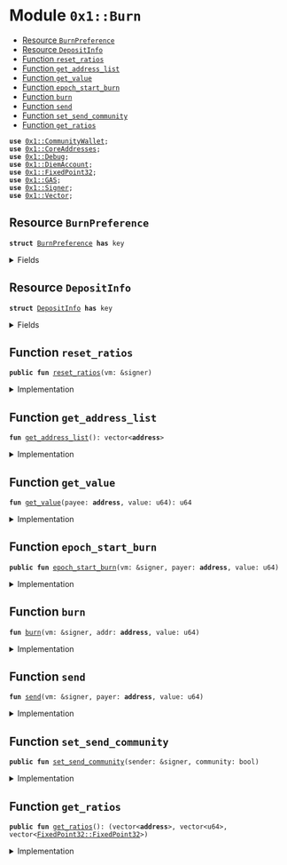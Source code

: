 
<a name="0x1_Burn"></a>

# Module `0x1::Burn`



-  [Resource `BurnPreference`](#0x1_Burn_BurnPreference)
-  [Resource `DepositInfo`](#0x1_Burn_DepositInfo)
-  [Function `reset_ratios`](#0x1_Burn_reset_ratios)
-  [Function `get_address_list`](#0x1_Burn_get_address_list)
-  [Function `get_value`](#0x1_Burn_get_value)
-  [Function `epoch_start_burn`](#0x1_Burn_epoch_start_burn)
-  [Function `burn`](#0x1_Burn_burn)
-  [Function `send`](#0x1_Burn_send)
-  [Function `set_send_community`](#0x1_Burn_set_send_community)
-  [Function `get_ratios`](#0x1_Burn_get_ratios)


<pre><code><b>use</b> <a href="CommunityWallet.md#0x1_CommunityWallet">0x1::CommunityWallet</a>;
<b>use</b> <a href="CoreAddresses.md#0x1_CoreAddresses">0x1::CoreAddresses</a>;
<b>use</b> <a href="Debug.md#0x1_Debug">0x1::Debug</a>;
<b>use</b> <a href="DiemAccount.md#0x1_DiemAccount">0x1::DiemAccount</a>;
<b>use</b> <a href="../../../../../../../DPN/releases/artifacts/current/build/MoveStdlib/docs/FixedPoint32.md#0x1_FixedPoint32">0x1::FixedPoint32</a>;
<b>use</b> <a href="GAS.md#0x1_GAS">0x1::GAS</a>;
<b>use</b> <a href="../../../../../../../DPN/releases/artifacts/current/build/MoveStdlib/docs/Signer.md#0x1_Signer">0x1::Signer</a>;
<b>use</b> <a href="../../../../../../../DPN/releases/artifacts/current/build/MoveStdlib/docs/Vector.md#0x1_Vector">0x1::Vector</a>;
</code></pre>



<a name="0x1_Burn_BurnPreference"></a>

## Resource `BurnPreference`



<pre><code><b>struct</b> <a href="Burn.md#0x1_Burn_BurnPreference">BurnPreference</a> <b>has</b> key
</code></pre>



<details>
<summary>Fields</summary>


<dl>
<dt>
<code>send_community: bool</code>
</dt>
<dd>

</dd>
</dl>


</details>

<a name="0x1_Burn_DepositInfo"></a>

## Resource `DepositInfo`



<pre><code><b>struct</b> <a href="Burn.md#0x1_Burn_DepositInfo">DepositInfo</a> <b>has</b> key
</code></pre>



<details>
<summary>Fields</summary>


<dl>
<dt>
<code>addr: vector&lt;<b>address</b>&gt;</code>
</dt>
<dd>

</dd>
<dt>
<code>deposits: vector&lt;u64&gt;</code>
</dt>
<dd>

</dd>
<dt>
<code>ratio: vector&lt;<a href="../../../../../../../DPN/releases/artifacts/current/build/MoveStdlib/docs/FixedPoint32.md#0x1_FixedPoint32_FixedPoint32">FixedPoint32::FixedPoint32</a>&gt;</code>
</dt>
<dd>

</dd>
</dl>


</details>

<a name="0x1_Burn_reset_ratios"></a>

## Function `reset_ratios`



<pre><code><b>public</b> <b>fun</b> <a href="Burn.md#0x1_Burn_reset_ratios">reset_ratios</a>(vm: &signer)
</code></pre>



<details>
<summary>Implementation</summary>


<pre><code><b>public</b> <b>fun</b> <a href="Burn.md#0x1_Burn_reset_ratios">reset_ratios</a>(vm: &signer) <b>acquires</b> <a href="Burn.md#0x1_Burn_DepositInfo">DepositInfo</a> {
  <a href="CoreAddresses.md#0x1_CoreAddresses_assert_diem_root">CoreAddresses::assert_diem_root</a>(vm);
  <b>let</b> list = <a href="CommunityWallet.md#0x1_CommunityWallet_get_comm_list">CommunityWallet::get_comm_list</a>();

  <b>let</b> len = <a href="../../../../../../../DPN/releases/artifacts/current/build/MoveStdlib/docs/Vector.md#0x1_Vector_length">Vector::length</a>(&list);
  <b>let</b> i = 0;
  <b>let</b> global_deposits = 0;
  <b>let</b> deposit_vec = <a href="../../../../../../../DPN/releases/artifacts/current/build/MoveStdlib/docs/Vector.md#0x1_Vector_empty">Vector::empty</a>&lt;u64&gt;();

  <b>while</b> (i &lt; len) {

    <b>let</b> addr = *<a href="../../../../../../../DPN/releases/artifacts/current/build/MoveStdlib/docs/Vector.md#0x1_Vector_borrow">Vector::borrow</a>(&list, i);
    <b>let</b> cumu = <a href="DiemAccount.md#0x1_DiemAccount_get_index_cumu_deposits">DiemAccount::get_index_cumu_deposits</a>(addr);

    global_deposits = global_deposits + cumu;
    <a href="../../../../../../../DPN/releases/artifacts/current/build/MoveStdlib/docs/Vector.md#0x1_Vector_push_back">Vector::push_back</a>(&<b>mut</b> deposit_vec, cumu);
    i = i + 1;
  };

  <b>let</b> ratios_vec = <a href="../../../../../../../DPN/releases/artifacts/current/build/MoveStdlib/docs/Vector.md#0x1_Vector_empty">Vector::empty</a>&lt;<a href="../../../../../../../DPN/releases/artifacts/current/build/MoveStdlib/docs/FixedPoint32.md#0x1_FixedPoint32_FixedPoint32">FixedPoint32::FixedPoint32</a>&gt;();
  <b>let</b> k = 0;
  <b>while</b> (k &lt; len) {
    <b>let</b> cumu = *<a href="../../../../../../../DPN/releases/artifacts/current/build/MoveStdlib/docs/Vector.md#0x1_Vector_borrow">Vector::borrow</a>(&deposit_vec, k);

    <b>let</b> ratio = <a href="../../../../../../../DPN/releases/artifacts/current/build/MoveStdlib/docs/FixedPoint32.md#0x1_FixedPoint32_create_from_rational">FixedPoint32::create_from_rational</a>(cumu, global_deposits);
    print(&ratio);

    <a href="../../../../../../../DPN/releases/artifacts/current/build/MoveStdlib/docs/Vector.md#0x1_Vector_push_back">Vector::push_back</a>(&<b>mut</b> ratios_vec, ratio);
    k = k + 1;
  };

  <b>if</b> (<b>exists</b>&lt;<a href="Burn.md#0x1_Burn_DepositInfo">DepositInfo</a>&gt;(@VMReserved)) {
    <b>let</b> d = <b>borrow_global_mut</b>&lt;<a href="Burn.md#0x1_Burn_DepositInfo">DepositInfo</a>&gt;(@VMReserved);
    d.addr = list;
    d.deposits = deposit_vec;
    d.ratio = ratios_vec;
  } <b>else</b> {
    <b>move_to</b>&lt;<a href="Burn.md#0x1_Burn_DepositInfo">DepositInfo</a>&gt;(vm, <a href="Burn.md#0x1_Burn_DepositInfo">DepositInfo</a> {
      addr: list,
      deposits: deposit_vec,
      ratio: ratios_vec,
    })
  }
}
</code></pre>



</details>

<a name="0x1_Burn_get_address_list"></a>

## Function `get_address_list`



<pre><code><b>fun</b> <a href="Burn.md#0x1_Burn_get_address_list">get_address_list</a>(): vector&lt;<b>address</b>&gt;
</code></pre>



<details>
<summary>Implementation</summary>


<pre><code><b>fun</b> <a href="Burn.md#0x1_Burn_get_address_list">get_address_list</a>(): vector&lt;<b>address</b>&gt; <b>acquires</b> <a href="Burn.md#0x1_Burn_DepositInfo">DepositInfo</a> {
  <b>if</b> (!<b>exists</b>&lt;<a href="Burn.md#0x1_Burn_DepositInfo">DepositInfo</a>&gt;(@VMReserved))
    <b>return</b> <a href="../../../../../../../DPN/releases/artifacts/current/build/MoveStdlib/docs/Vector.md#0x1_Vector_empty">Vector::empty</a>&lt;<b>address</b>&gt;();

  *&<b>borrow_global</b>&lt;<a href="Burn.md#0x1_Burn_DepositInfo">DepositInfo</a>&gt;(@VMReserved).addr
}
</code></pre>



</details>

<a name="0x1_Burn_get_value"></a>

## Function `get_value`



<pre><code><b>fun</b> <a href="Burn.md#0x1_Burn_get_value">get_value</a>(payee: <b>address</b>, value: u64): u64
</code></pre>



<details>
<summary>Implementation</summary>


<pre><code><b>fun</b> <a href="Burn.md#0x1_Burn_get_value">get_value</a>(payee: <b>address</b>, value: u64): u64 <b>acquires</b> <a href="Burn.md#0x1_Burn_DepositInfo">DepositInfo</a> {
  <b>if</b> (!<b>exists</b>&lt;<a href="Burn.md#0x1_Burn_DepositInfo">DepositInfo</a>&gt;(@VMReserved))
    <b>return</b> 0;

  <b>let</b> d = <b>borrow_global</b>&lt;<a href="Burn.md#0x1_Burn_DepositInfo">DepositInfo</a>&gt;(@VMReserved);
  <b>let</b> contains = <a href="../../../../../../../DPN/releases/artifacts/current/build/MoveStdlib/docs/Vector.md#0x1_Vector_contains">Vector::contains</a>(&d.addr, &payee);
  print(&contains);
  <b>let</b> (is_found, i) = <a href="../../../../../../../DPN/releases/artifacts/current/build/MoveStdlib/docs/Vector.md#0x1_Vector_index_of">Vector::index_of</a>(&d.addr, &payee);
  <b>if</b> (is_found) {
    print(&is_found);
    <b>let</b> len = <a href="../../../../../../../DPN/releases/artifacts/current/build/MoveStdlib/docs/Vector.md#0x1_Vector_length">Vector::length</a>(&d.ratio);
    print(&i);
    print(&len);
    <b>if</b> (i + 1 &gt; len) <b>return</b> 0;
    <b>let</b> ratio = *<a href="../../../../../../../DPN/releases/artifacts/current/build/MoveStdlib/docs/Vector.md#0x1_Vector_borrow">Vector::borrow</a>(&d.ratio, i);
    <b>if</b> (<a href="../../../../../../../DPN/releases/artifacts/current/build/MoveStdlib/docs/FixedPoint32.md#0x1_FixedPoint32_is_zero">FixedPoint32::is_zero</a>(<b>copy</b> ratio)) <b>return</b> 0;
    print(&ratio);
    <b>return</b> <a href="../../../../../../../DPN/releases/artifacts/current/build/MoveStdlib/docs/FixedPoint32.md#0x1_FixedPoint32_multiply_u64">FixedPoint32::multiply_u64</a>(value, ratio)
  };

  0
}
</code></pre>



</details>

<a name="0x1_Burn_epoch_start_burn"></a>

## Function `epoch_start_burn`



<pre><code><b>public</b> <b>fun</b> <a href="Burn.md#0x1_Burn_epoch_start_burn">epoch_start_burn</a>(vm: &signer, payer: <b>address</b>, value: u64)
</code></pre>



<details>
<summary>Implementation</summary>


<pre><code><b>public</b> <b>fun</b> <a href="Burn.md#0x1_Burn_epoch_start_burn">epoch_start_burn</a>(
  vm: &signer, payer: <b>address</b>, value: u64
) <b>acquires</b> <a href="Burn.md#0x1_Burn_DepositInfo">DepositInfo</a>, <a href="Burn.md#0x1_Burn_BurnPreference">BurnPreference</a> {
  <a href="CoreAddresses.md#0x1_CoreAddresses_assert_vm">CoreAddresses::assert_vm</a>(vm);

  <b>if</b> (<b>exists</b>&lt;<a href="Burn.md#0x1_Burn_BurnPreference">BurnPreference</a>&gt;(payer)) {
    <b>if</b> (<b>borrow_global</b>&lt;<a href="Burn.md#0x1_Burn_BurnPreference">BurnPreference</a>&gt;(payer).send_community) {
      <b>return</b> <a href="Burn.md#0x1_Burn_send">send</a>(vm, payer, value)
    } <b>else</b> {
      <b>return</b> <a href="Burn.md#0x1_Burn_burn">burn</a>(vm, payer, value)
    }
  } <b>else</b> {
    <a href="Burn.md#0x1_Burn_burn">burn</a>(vm, payer, value);
  };
}
</code></pre>



</details>

<a name="0x1_Burn_burn"></a>

## Function `burn`



<pre><code><b>fun</b> <a href="Burn.md#0x1_Burn_burn">burn</a>(vm: &signer, addr: <b>address</b>, value: u64)
</code></pre>



<details>
<summary>Implementation</summary>


<pre><code><b>fun</b> <a href="Burn.md#0x1_Burn_burn">burn</a>(vm: &signer, addr: <b>address</b>, value: u64) {
    <a href="DiemAccount.md#0x1_DiemAccount_vm_burn_from_balance">DiemAccount::vm_burn_from_balance</a>&lt;<a href="GAS.md#0x1_GAS">GAS</a>&gt;(
      addr,
      value,
      b"burn",
      vm,
    );
}
</code></pre>



</details>

<a name="0x1_Burn_send"></a>

## Function `send`



<pre><code><b>fun</b> <a href="Burn.md#0x1_Burn_send">send</a>(vm: &signer, payer: <b>address</b>, value: u64)
</code></pre>



<details>
<summary>Implementation</summary>


<pre><code><b>fun</b> <a href="Burn.md#0x1_Burn_send">send</a>(vm: &signer, payer: <b>address</b>, value: u64) <b>acquires</b> <a href="Burn.md#0x1_Burn_DepositInfo">DepositInfo</a> {
  <b>let</b> list = <a href="Burn.md#0x1_Burn_get_address_list">get_address_list</a>();
  <b>let</b> len = <a href="../../../../../../../DPN/releases/artifacts/current/build/MoveStdlib/docs/Vector.md#0x1_Vector_length">Vector::length</a>&lt;<b>address</b>&gt;(&list);
  print(&list);

  // There could be errors in the array, and underpayment happen.
  <b>let</b> value_sent = 0;

  <b>let</b> i = 0;
  <b>while</b> (i &lt; len) {
    <b>let</b> payee = *<a href="../../../../../../../DPN/releases/artifacts/current/build/MoveStdlib/docs/Vector.md#0x1_Vector_borrow">Vector::borrow</a>&lt;<b>address</b>&gt;(&list, i);
    print(&payee);
    <b>let</b> val = <a href="Burn.md#0x1_Burn_get_value">get_value</a>(payee, value);
    print(&val);

    <a href="DiemAccount.md#0x1_DiemAccount_vm_make_payment_no_limit">DiemAccount::vm_make_payment_no_limit</a>&lt;<a href="GAS.md#0x1_GAS">GAS</a>&gt;(
        payer,
        payee,
        val,
        b"epoch start send",
        b"",
        vm,
    );
    value_sent = value_sent + val;
    i = i + 1;
  };

  // prevent under-burn due <b>to</b> issues <b>with</b> index.
  <b>let</b> diff = value - value_sent;
  <b>if</b> (diff &gt; 0) {
    <a href="Burn.md#0x1_Burn_burn">burn</a>(vm, payer, diff)
  };
}
</code></pre>



</details>

<a name="0x1_Burn_set_send_community"></a>

## Function `set_send_community`



<pre><code><b>public</b> <b>fun</b> <a href="Burn.md#0x1_Burn_set_send_community">set_send_community</a>(sender: &signer, community: bool)
</code></pre>



<details>
<summary>Implementation</summary>


<pre><code><b>public</b> <b>fun</b> <a href="Burn.md#0x1_Burn_set_send_community">set_send_community</a>(sender: &signer, community: bool) <b>acquires</b> <a href="Burn.md#0x1_Burn_BurnPreference">BurnPreference</a> {
  <b>let</b> addr = <a href="../../../../../../../DPN/releases/artifacts/current/build/MoveStdlib/docs/Signer.md#0x1_Signer_address_of">Signer::address_of</a>(sender);
  <b>if</b> (<b>exists</b>&lt;<a href="Burn.md#0x1_Burn_BurnPreference">BurnPreference</a>&gt;(addr)) {
    <b>let</b> b = <b>borrow_global_mut</b>&lt;<a href="Burn.md#0x1_Burn_BurnPreference">BurnPreference</a>&gt;(addr);
    b.send_community = community;
  } <b>else</b> {
    <b>move_to</b>&lt;<a href="Burn.md#0x1_Burn_BurnPreference">BurnPreference</a>&gt;(sender, <a href="Burn.md#0x1_Burn_BurnPreference">BurnPreference</a> {
      send_community: community
    });
  }
}
</code></pre>



</details>

<a name="0x1_Burn_get_ratios"></a>

## Function `get_ratios`



<pre><code><b>public</b> <b>fun</b> <a href="Burn.md#0x1_Burn_get_ratios">get_ratios</a>(): (vector&lt;<b>address</b>&gt;, vector&lt;u64&gt;, vector&lt;<a href="../../../../../../../DPN/releases/artifacts/current/build/MoveStdlib/docs/FixedPoint32.md#0x1_FixedPoint32_FixedPoint32">FixedPoint32::FixedPoint32</a>&gt;)
</code></pre>



<details>
<summary>Implementation</summary>


<pre><code><b>public</b> <b>fun</b> <a href="Burn.md#0x1_Burn_get_ratios">get_ratios</a>():
  (vector&lt;<b>address</b>&gt;, vector&lt;u64&gt;, vector&lt;<a href="../../../../../../../DPN/releases/artifacts/current/build/MoveStdlib/docs/FixedPoint32.md#0x1_FixedPoint32_FixedPoint32">FixedPoint32::FixedPoint32</a>&gt;) <b>acquires</b> <a href="Burn.md#0x1_Burn_DepositInfo">DepositInfo</a>
{
  <b>let</b> d = <b>borrow_global</b>&lt;<a href="Burn.md#0x1_Burn_DepositInfo">DepositInfo</a>&gt;(@VMReserved);
  (*&d.addr, *&d.deposits, *&d.ratio)
}
</code></pre>



</details>

